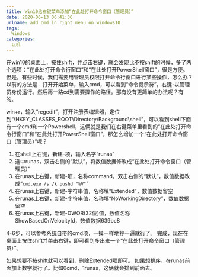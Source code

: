 ```yaml
---
title: Win10给右键菜单添加“在此处打开命令窗口（管理员）”
date: 2020-06-13 06:41:36
urlname: add_cmd_in_right_menu_on_windows10
tags: 
  Windows
categories: 
  玩机
---
```


在win10的桌面上，按住shift，并点击右键，就会发现比不按shift的时候，多了两个选项：“在此处打开命令行窗口”和“在此处打开PowerShell窗口”，很是方便。但是，有些时候，我们需要用管理员权限打开命令行窗口进行某些操作，怎么办？以前的方法是：打开开始菜单，输入cmd，可以看到“命令提示符”，右键-以管理员身份运行。然后再一路cd到需要操作的路径。那有没有更简单的办法呢？有的。

win+r，输入“regedit”，打开注册表编辑器，定位到“\HKEY_CLASSES_ROOT\Directory\Background\shell”，可以看到shell下面有一个cmd和一个Powershell，这俩就是我们在右键菜单里看到的“在此处打开命令行窗口”和“在此处打开PowerShell窗口”，那怎么增加一个“在此处打开命令窗口（管理员）”呢？

1. 在shell上右键，新建-项，输入名字“runas”
2. 选中runas，双击右侧的“默认”，将数值数据修改成“在此处打开命令窗口（管理员）”
3. 在runas上右键，新建-项，名称command，双击右侧的“默认”，数值数据改成“`cmd.exe /s /k pushd "%V"`”
4. 在runas上右键，新建-字符串值，名称填“Extended”，数值数据留空
5. 在runas上右键，新建-字符串值，名称填“NoWorkingDirectory”，数值数据留空
6. 在runas上右键，新建-DWOR(32位)值，数值名称ShowBasedOnVelocityId，数值数据639bc8

4-6步，可以参考系统自带的cmd项，一摸一样地抄一遍就行了。
完成，现在在桌面上按住shift并单击右键，即可看到多出来一个“在此处打开命令窗口（管理员）”。

如果想要不按shift就可以看到，删除Extended项即可。
如果想排序，在runas前面加上数字就行了。比如0cmd，1runas，这俩就会排到前面去。